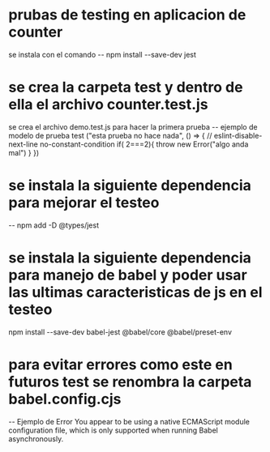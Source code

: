 # prubas de testing en aplicacion de counter 
se instala con el comando
-- npm install --save-dev jest

# se crea la carpeta __test__ y dentro de ella el archivo counter.test.js 
 se crea el archivo demo.test.js para hacer la primera prueba 
-- ejemplo de modelo de prueba
 test ("esta prueba no hace nada", () => {
 // eslint-disable-next-line no-constant-condition
 if( 2===2){
     throw new Error("algo anda mal")
 }
}) 

# se instala la siguiente dependencia para mejorar el testeo
-- npm add -D @types/jest 

# se instala la siguiente dependencia para  manejo de babel y poder usar las ultimas caracteristicas de js en el testeo
npm install --save-dev babel-jest @babel/core @babel/preset-env 

# para evitar errores como este en futuros test se renombra la carpeta babel.config.cjs  

-- Ejemplo de Error
You appear to be using a native ECMAScript module configuration file, which is only supported when running Babel asynchronously.